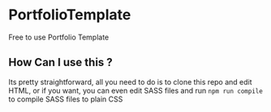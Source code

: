 # PortfolioTemplate

Free to use Portfolio Template

## How Can I use this ?

Its pretty straightforward, all you need to do is to clone this repo and edit HTML, or if you want, you can even edit SASS files and run `npm run compile` to compile SASS files to plain CSS